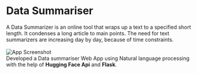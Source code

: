 # Data Summariser
A Data Summarizer is an online tool that wraps up a text to a specified short length. It condenses a long article to main points. The need for text summarizers are increasing day by day, because of time constraints.
<br/>
<br/>
![App Screenshot](https://quillbot.com/images/theme/light/summarizer/paragraph.svg)
<br/>
Developed  a Data summariser Web App using Natural language processing with the help of  **Hugging Face Api** and **Flask**.
